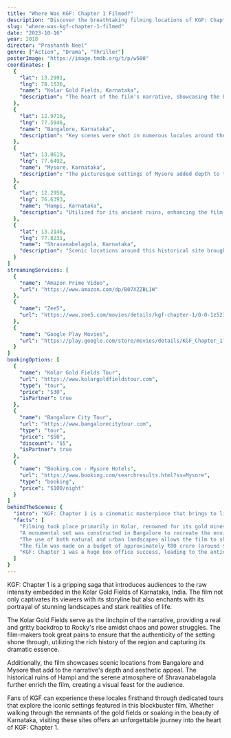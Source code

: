 ```yaml
---
title: "Where Was KGF: Chapter 1 Filmed?"
description: "Discover the breathtaking filming locations of KGF: Chapter 1, a film that encapsulates the grit and grandeur of the Kolar Gold Fields."
slug: "where-was-kgf-chapter-1-filmed"
date: "2023-10-16"
year: 2018
director: "Prashanth Neel"
genre: ["Action", "Drama", "Thriller"]
posterImage: "https://image.tmdb.org/t/p/w500"
coordinates: [
  { 
    "lat": 13.2991, 
    "lng": 78.1536, 
    "name": "Kolar Gold Fields, Karnataka", 
    "description": "The heart of the film's narrative, showcasing the historical gold mining town."
  },
  { 
    "lat": 12.9716, 
    "lng": 77.5946, 
    "name": "Bangalore, Karnataka", 
    "description": "Key scenes were shot in numerous locales around the vibrant city."
  },
  { 
    "lat": 13.0619, 
    "lng": 77.6492, 
    "name": "Mysore, Karnataka", 
    "description": "The picturesque settings of Mysore added depth to the film's visuals."
  },
  { 
    "lat": 12.2958, 
    "lng": 76.6393, 
    "name": "Hampi, Karnataka", 
    "description": "Utilized for its ancient ruins, enhancing the film's thematic elements."
  },
  { 
    "lat": 13.2146, 
    "lng": 77.8231, 
    "name": "Shravanabelagola, Karnataka", 
    "description": "Scenic locations around this historical site brought an epic scale to the film."
  }
]
streamingServices: [
  {
    "name": "Amazon Prime Video",
    "url": "https://www.amazon.com/dp/B07XZZBL1W"
  },
  {
    "name": "Zee5",
    "url": "https://www.zee5.com/movies/details/kgf-chapter-1/0-0-1z5236684"
  },
  {
    "name": "Google Play Movies",
    "url": "https://play.google.com/store/movies/details/KGF_Chapter_1?id=B07XZZBL1W"
  }
]
bookingOptions: [
  {
    "name": "Kolar Gold Fields Tour",
    "url": "https://www.kolargoldfieldstour.com",
    "type": "tour",
    "price": "$30",
    "isPartner": true
  },
  {
    "name": "Bangalore City Tour",
    "url": "https://www.bangalorecitytour.com",
    "type": "tour",
    "price": "$50",
    "discount": "$5",
    "isPartner": true
  },
  {
    "name": "Booking.com - Mysore Hotels",
    "url": "https://www.booking.com/searchresults.html?ss=Mysore",
    "type": "booking",
    "price": "$100/night"
  }
]
behindTheScenes: {
  "intro": "KGF: Chapter 1 is a cinematic masterpiece that brings to life the gripping tale of Rocky, a young man destined to be a powerful force in the underworld of the Kolar Gold Fields. The film's stunning visuals and gripping narrative were brought to life through meticulous attention to its filming locations.",
  "facts": [
    "Filming took place primarily in Kolar, renowned for its gold mines, which served as a crucial backdrop for the film.",
    "A monumental set was constructed in Bangalore to recreate the environment of the 1980s, enhancing the film's authenticity.",
    "The use of both natural and urban landscapes allows the film to shift between various moods, contributing to its dynamic storytelling.",
    "The film was made on a budget of approximately ₹80 crore (around $11 million), a remarkable achievement in the Indian film industry.",
    "KGF: Chapter 1 was a huge box office success, leading to the anticipation for its sequel, KGF: Chapter 2."
  ]
}
---
```


<KGFChapter1Guide />

KGF: Chapter 1 is a gripping saga that introduces audiences to the raw intensity embedded in the Kolar Gold Fields of Karnataka, India. The film not only captivates its viewers with its storyline but also enchants with its portrayal of stunning landscapes and stark realities of life.

The Kolar Gold Fields serve as the linchpin of the narrative, providing a real and gritty backdrop to Rocky's rise amidst chaos and power struggles. The film-makers took great pains to ensure that the authenticity of the setting shone through, utilizing the rich history of the region and capturing its dramatic essence.

Additionally, the film showcases scenic locations from Bangalore and Mysore that add to the narrative's depth and aesthetic appeal. The historical ruins of Hampi and the serene atmosphere of Shravanabelagola further enrich the film, creating a visual feast for the audience.

Fans of KGF can experience these locales firsthand through dedicated tours that explore the iconic settings featured in this blockbuster film. Whether walking through the remnants of the gold fields or soaking in the beauty of Karnataka, visiting these sites offers an unforgettable journey into the heart of KGF: Chapter 1.
